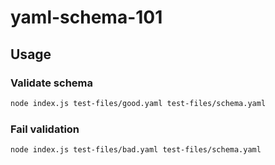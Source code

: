 yaml-schema-101
==

## Usage 

### Validate schema

```sh
node index.js test-files/good.yaml test-files/schema.yaml
```

### Fail validation 

```sh
node index.js test-files/bad.yaml test-files/schema.yaml
```

